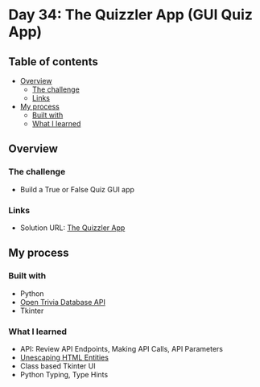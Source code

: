 # Day 34: The Quizzler App (GUI Quiz App)

## Table of contents

- [Overview](#overview)
  - [The challenge](#the-challenge)
  - [Links](#links)
- [My process](#my-process)
  - [Built with](#built-with)
  - [What I learned](#what-i-learned)

## Overview

### The challenge

- Build a True or False Quiz GUI app

### Links

- Solution URL: [The Quizzler App](https://replit.com/@appbrewery/quizzler-app-end)

## My process

### Built with

- Python
- [Open Trivia Database API](https://opentdb.com/api_config.php)
- Tkinter


### What I learned
- API: Review API Endpoints, Making API Calls, API Parameters
- [Unescaping HTML Entities](https://www.freeformatter.com/html-escape.html)
- Class based Tkinter UI
- Python Typing, Type Hints


